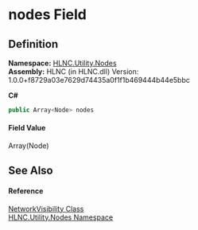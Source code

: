 # nodes Field




## Definition
**Namespace:** <a href="N_HLNC_Utility_Nodes">HLNC.Utility.Nodes</a>  
**Assembly:** HLNC (in HLNC.dll) Version: 1.0.0+f8729a03e7629d74435a0f1f1b469444b44e5bbc

**C#**
``` C#
public Array<Node> nodes
```



#### Field Value
Array(Node)

## See Also


#### Reference
<a href="T_HLNC_Utility_Nodes_NetworkVisibility">NetworkVisibility Class</a>  
<a href="N_HLNC_Utility_Nodes">HLNC.Utility.Nodes Namespace</a>  
